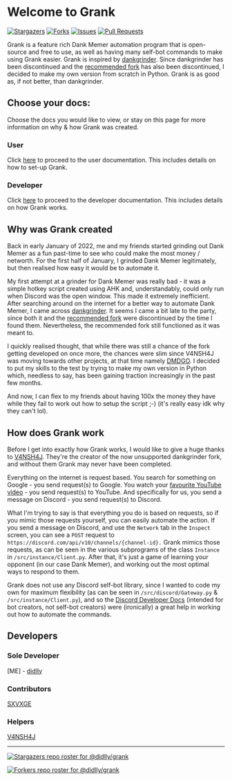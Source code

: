 # Welcome to Grank

[![Stargazers](https://img.shields.io/github/stars/didlly/grank?style=for-the-badge&logo=Python&color=blue)](https://github.com/didlly/grank/stargazers)
[![Forks](https://img.shields.io/github/forks/didlly/grank?style=for-the-badge&logo=Python&color=blue)](https://github.com/didlly/grank/network/members)
[![Issues](https://img.shields.io/github/issues/didlly/grank?style=for-the-badge&logo=Python&color=informational)](https://github.com/didlly/grank/issues)
[![Pull Requests](https://img.shields.io/github/issues-pr/didlly/grank?style=for-the-badge&logo=Python&color=informational)](https://github.com/didlly/grank/pulls)

Grank is a feature rich Dank Memer automation program that is open-source and free to use, as well as having many self-bot commands to make using Grank easier. Grank is inspired by [dankgrinder](https://github.com/dankgrinder/dankgrinder). Since dankgrinder has been discontinued and the [recommended fork](https://github.com/V4NSH4J/dankgrinder) has also been discontinued, I decided to make my own version from scratch in Python. Grank is as good as, if not better, than dankgrinder.

## Choose your docs:
Choose the docs you would like to view, or stay on this page for more information on why & how Grank was created.

### User
Click [here](/grank/users) to proceed to the user documentation. This includes details on how to set-up Grank.

### Developer
Click [here](/grank/developers) to proceed to the developer documentation. This includes details on how Grank works.

## Why was Grank created
Back in early January of 2022, me and my friends started grinding out Dank Memer as a fun past-time to see who could make the most money / networth. For the first half of January, I grinded Dank Memer legitimately, but then realised how easy it would be to automate it.

My first attempt at a grinder for Dank Memer was really bad - it was a simple hotkey script created using AHK and, understandably, could only run when Discord was the open window. This made it extremely inefficient. After searching around on the internet for a better way to automate Dank Memer, I came across [dankgrinder](https://github.com/dankgrinder/dankgrinder). It seems I came a bit late to the party, since both it and the [recommended fork](https://github.com/V4NSH4J/dankgrinder) were discontinued by the time I found them. Nevertheless, the recommended fork still functioned as it was meant to.

I quickly realised thought, that while there was still a chance of the fork getting developed on once more, the chances were slim since V4NSH4J was moving towards other projects, at that time namely [DMDGO](https://github.com/V4NSH4J/discord-mass-DM-GO). I decided to put my skills to the test by trying to make my own version in Python which, needless to say, has been gaining traction increasingly in the past few months.

And now, I can flex to my friends about having 100x the money they have while they fail to work out how to setup the script ;-) (it's really easy idk why they can't lol).

## How does Grank work
Before I get into exactly how Grank works, I would like to give a huge thanks to [V4NSH4J](https://github.com/V4NSH4J/). They're the creator of the now unsupported dankgrinder fork, and without them Grank may never have been completed.

Everything on the internet is request based. You search for something on Google - you send request(s) to Google. You watch your [favourite YouTube video](https://www.youtube.com/watch?v=dQw4w9WgXcQ) - you send request(s) to YouTube. And specifically for us, you send a message on Discord - you send request(s) to Discord.

What I'm trying to say is that everything you do is based on requests, so if you mimic those requests yourself, you can easily automate the action. If you send a message on Discord, and use the `Network` tab in the `Inspect` screen, you can see a `POST` request to `https://discord.com/api/v10/channels/{channel-id}.` Grank mimics those requests, as can be seen in the various subprograms of the class `Instance` in `/src/instance/Client.py`. After that, it's just a game of learning your opponent (in our case Dank Memer), and working out the most optimal ways to respond to them.

Grank does not use any Discord self-bot library, since I wanted to code my own for maximum flexibility (as can be seen in `/src/discord/Gateway.py` & `/src/instance/Client.py`), and so the [Discord Developer Docs](https://discord.com/developers/docs) (intended for bot creators, not self-bot creators) were (ironically) a great help in working out how to automate the commands.

## Developers
### Sole Developer
[ME] - [didlly](https://github.com/didlly)

### Contributors
[SXVXGE](https://github.com/SXVXGEE)

### Helpers
[V4NSH4J](https://github.com/V4NSH4J/)

<hr>

[![Stargazers repo roster for @didlly/grank](https://reporoster.com/stars/dark/didlly/grank)](https://github.com/didlly/grank/stargazers)

[![Forkers repo roster for @didlly/grank](https://reporoster.com/forks/dark/didlly/grank)](https://github.com/didlly/grank/network/members)